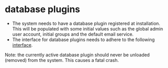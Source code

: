 # database plugins

- The system needs to have a database plugin registered at installation. This will be populated with some initial values such as the global admin user account, initial groups and the default email service.
- The interface for database plugins needs to adhere to the following [interface](mongodb.md).



Note: the currently active database plugin should never be unloaded (removed) from the system. This causes a fatal crash.
